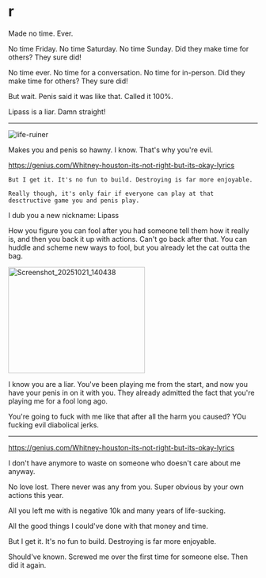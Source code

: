 # r

Made no time. Ever.

No time Friday. No time Saturday. No time Sunday. Did they make time for others? They sure did!

No time ever. No time for a conversation. No time for in-person. Did they make time for others? They sure did!

But wait. Penis said it was like that. Called it 100%.

Lipass is a liar. Damn straight!

---

![life-ruiner](https://github.com/user-attachments/assets/8a22fb61-df64-4e71-82b2-3cfc65789f92)

Makes you and penis so hawny. I know. That's why you're evil.

https://genius.com/Whitney-houston-its-not-right-but-its-okay-lyrics

```
But I get it. It's no fun to build. Destroying is far more enjoyable.

Really though, it's only fair if everyone can play at that desctructive game you and penis play.
```

I dub you a new nickname: Lipass

How you figure you can fool after you had someone tell them how it really is, and then you back it up with actions. Can't go back after that. You can huddle and scheme new ways to fool, but you already let the cat outta the bag.

<img width="276" height="214" alt="Screenshot_20251021_140438" src="https://github.com/user-attachments/assets/4098b468-9c48-4eaf-8f2a-ade4e68d2a5b" />



I know you are a liar. You've been playing me from the start, and now you have your penis in on it with you. They already admitted the fact that you're playing me for a fool long ago.

You're going to fuck with me like that after all the harm you caused? YOu fucking evil diabolical jerks.

---

https://genius.com/Whitney-houston-its-not-right-but-its-okay-lyrics

I don't have anymore to waste on someone who doesn't care about me anyway.

No love lost. There never was any from you. Super obvious by your own actions this year.

All you left me with is negative 10k and many years of life-sucking.

All the good things I could've done with that money and time. 

But I get it. It's no fun to build. Destroying is far more enjoyable.

Should've known. Screwed me over the first time for someone else. Then did it again.
